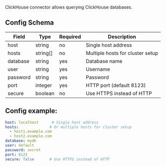 ClickHouse connector allows querying ClickHouse databases.

## Config Schema

| Field | Type | Required | Description |
|-------|------|----------|-------------|
| host | string | no | Single host address |
| hosts | string[] | no | Multiple hosts for cluster setup |
| database | string | yes | Database name |
| user | string | yes | Username |
| password | string | yes | Password |
| port | integer | yes | HTTP port (default 8123) |
| secure | boolean | no | Use HTTPS instead of HTTP |

## Config example:

```yaml
host: localhost      # Single host address
hosts:              # Or multiple hosts for cluster setup
  - host1.example.com
  - host2.example.com
database: mydb
user: default
password: secret
port: 8123
secure: false       # Use HTTPS instead of HTTP 
```
